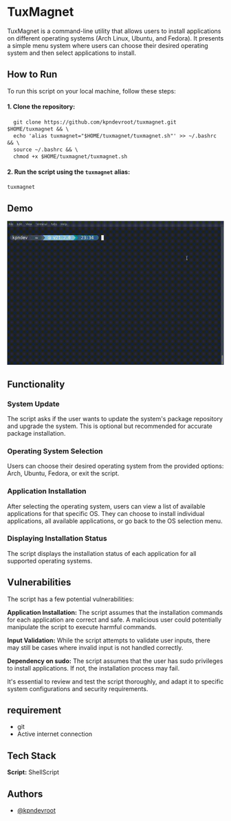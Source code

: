# TuxMagnet

TuxMagnet is a command-line utility that allows users to install applications on different operating systems (Arch Linux, Ubuntu, and Fedora). It presents a simple menu system where users can choose their desired operating system and then select applications to install.

## How to Run

To run this script on your local machine, follow these steps:

#### 1. Clone the repository:

```
  git clone https://github.com/kpndevroot/tuxmagnet.git $HOME/tuxmagnet && \
  echo 'alias tuxmagnet="$HOME/tuxmagnet/tuxmagnet.sh"' >> ~/.bashrc && \
  source ~/.bashrc && \
  chmod +x $HOME/tuxmagnet/tuxmagnet.sh
```



#### 2. Run the script using the `tuxmagnet` alias:

```
tuxmagnet
```
       
## Demo

 ![](https://github.com/kpndevroot/tuxmagnet/blob/main/tux.gif)

## Functionality

### System Update

The script asks if the user wants to update the system's package repository and upgrade the system. This is optional but recommended for accurate package installation.

### Operating System Selection

Users can choose their desired operating system from the provided options: Arch, Ubuntu, Fedora, or exit the script.

### Application Installation

After selecting the operating system, users can view a list of available applications for that specific OS. They can choose to install individual applications, all available applications, or go back to the OS selection menu.

### Displaying Installation Status

The script displays the installation status of each application for all supported operating systems.

## Vulnerabilities

The script has a few potential vulnerabilities:

**Application Installation:** The script assumes that the installation commands for each application are correct and safe. A malicious user could potentially manipulate the script to execute harmful commands.

**Input Validation:** While the script attempts to validate user inputs, there may still be cases where invalid input is not handled correctly.

**Dependency on sudo:** The script assumes that the user has sudo privileges to install applications. If not, the installation process may fail.

It's essential to review and test the script thoroughly, and adapt it to specific system configurations and security requirements.

## requirement

- git
- Active internet connection

## Tech Stack

**Script:** ShellScript

## Authors

- [@kpndevroot](https://www.github.com/kpndevroot)
